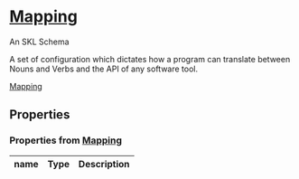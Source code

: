 <!--- This is an autogenerated file -->
# [Mapping](../../../schemas/core/mapping)

An SKL Schema

A set of configuration which dictates how a program can translate between Nouns and Verbs and the API of any software tool.

[Mapping](../../../schemas/core/mapping)

## Properties

### Properties from [Mapping](../../../schemas/core/mapping)

| name | Type | Description |
| ---- | ---- | ----------- |


